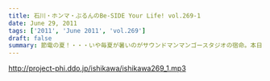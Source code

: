 ```yaml
---
title: 石川・ホンマ・ぶるんのBe-SIDE Your Life! vol.269-1
date: June 29, 2011
tags: ['2011', 'June 2011', 'vol.269']
draft: false
summary: 節電の夏！・・・いや毎夏が暑いのがサウンドマンマンゴースタジオの宿命。本日も、ぶるんさん「暑い!暑い!」と連発しながら登場。NAMAE
---
```


http://project-phi.ddo.jp/ishikawa/ishikawa269_1.mp3
